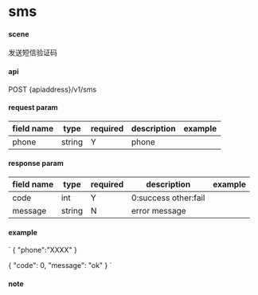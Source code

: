 # sms

#### scene
发送短信验证码

#### api
POST {apiaddress}/v1/sms

#### request param
| field name |  type   |  required  |  description  |  example |
| ---------  | ------  | -------| --------- |------------ |
| phone       | string  |   Y    | phone     |          |


#### response param
| field name |  type   |  required  |  description  |  example |
| ---------  | ------  | -------| --------- |------------ |
| code       | int     |   Y    |  0:success other:fail    |         |
| message    | string  |   N    | error message     |          |

#### example
`
{
    "phone":"XXXX"
}


{
    "code": 0,
    "message": "ok"
}
`

#### note
